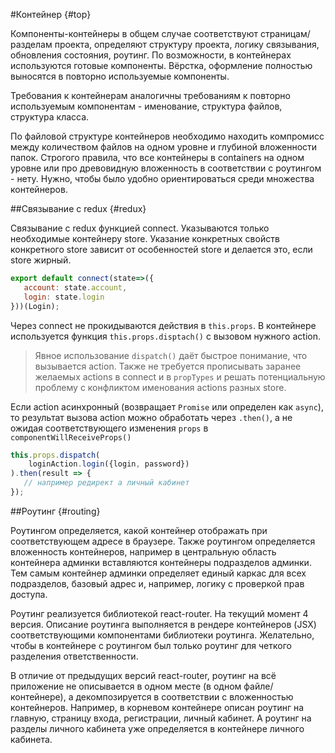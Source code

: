 #Контейнер {#top}

Компоненты-контейнеры в общем случае соответствуют страницам/разделам проекта, определяют структуру 
проекта, логику связывания, обновления состояния, роутинг. По возможности, в контейнерах 
используются готовые компоненты. Вёрстка, оформление полностью выносятся в повторно используемые 
компоненты. 

Требования к контейнерам аналогичны требованиям к повторно используемым компонентам - именование, 
структура файлов, структура класса. 

По файловой структуре контейнеров необходимо находить компромисс между количеством файлов на одном 
уровне и глубиной вложенности папок. Строгого правила, что все контейнеры в containers на одном 
уровне или про древовидную вложенность в соответствии с роутингом - нету. Нужно, чтобы было удобно 
ориентироваться среди множества контейнеров. 

##Связывание с redux {#redux}

Связывание с redux функцией connect. 
Указываются только необходимые контейнеру store. 
Указание конкретных свойств конкретного store зависит от особенностей store и делается это, 
если store жирный.

```javascript
export default connect(state=>({
   account: state.account,
   login: state.login
}))(Login);
```

Через connect не прокидываются действия в `this.props`. В контейнере используется функция 
`this.props.disptach()` с вызовом нужного action. 

> Явное использование `dispatch()` даёт быстрое 
понимание, что вызывается action. Также не требуется прописывать заранее желаемых actions в connect 
и в `propTypes` и решать потенциальную проблему с конфликтом именования actions разных store.

Если action асинхронный (возвращает `Promise` или определен как `async`), то результат вызова 
action можно обработать через `.then()`, а не ожидая соответствующего изменения `props` в 
`componentWillReceiveProps()`

```javascript
this.props.dispatch(
    loginAction.login({login, password})
).then(result => {
   // например редирект а личный кабинет
});
```

##Роутинг {#routing}

Роутингом определяется, какой контейнер отображать при соответствующем адресе в браузере. 
Также роутингом определяется вложенность контейнеров, например в центральную область контейнера 
админки вставляются контейнеры подразделов админки. Тем самым контейнер админки определяет единый 
каркас для всех подразделов, базовый адрес и, например, логику с проверкой прав доступа. 

Роутинг реализуется библиотекой react-router. На текущий момент 4 версия. Описание роутинга 
выполняется в рендере контейнеров (JSX) соответствующими компонентами библиотеки роутинга. 
Желательно, чтобы в контейнере с роутингом был только роутинг для четкого разделения ответственности.

В отличие от предыдущих версий react-router, роутинг на всё приложение не описывается в одном месте 
(в одном файле/контейнере), а декомпозируется в соответствии с вложенностью контейнеров. 
Например, в корневом контейнере описан роутинг на главную, страницу входа, регистрации, 
личный кабинет. А роутинг на разделы личного кабинета уже определяется в контейнере личного кабинета.
